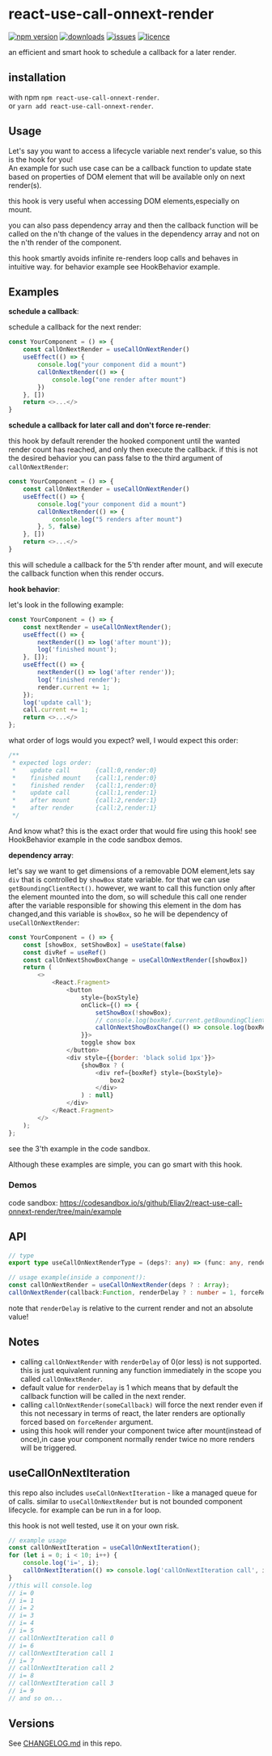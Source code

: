 # react-use-call-onnext-render

[![npm version](https://badge.fury.io/js/react-use-call-onnext-render.svg)](https://github.com/Eliav2/react-use-call-onnext-render)
[![downloads](https://img.shields.io/npm/dw/react-use-call-onnext-render)](https://www.npmjs.com/package/react-use-call-onnext-render)
[![issues](https://img.shields.io/github/issues/Eliav2/react-use-call-onnext-render)](https://github.com/Eliav2/react-use-call-onnext-render/issues)
[![licence](https://img.shields.io/npm/l/react-use-call-onnext-render)](https://github.com/Eliav2/react-use-call-onnext-render/blob/master/LICENSE)

an efficient and smart hook to schedule a callback for a later render.

## installation

with npm `npm react-use-call-onnext-render`.  
or `yarn add react-use-call-onnext-render`.

## Usage

Let's say you want to access a lifecycle variable next render's value, so this is the hook for you!  
An example for such use case can be a callback function to update state based on properties of DOM element that will be
available only on next render(s).

this hook is very useful when accessing DOM elements,especially on mount.

you can also pass dependency array and then the callback function will be called on the n'th change of the values in the
dependency array and not on the n'th render of the component.

this hook smartly avoids infinite re-renders loop calls and behaves in intuitive way. for behavior example see
HookBehavior example.

## Examples

**schedule a callback**:

schedule a callback for the next render:

```js
const YourComponent = () => {
    const callOnNextRender = useCallOnNextRender()
    useEffect(() => {
        console.log("your component did a mount")
        callOnNextRender(() => {
            console.log("one render after mount")
        })
    }, [])
    return <>...</>
}
```

**schedule a callback for later call and don't force re-render**:

this hook by default rerender the hooked component until the wanted render count has reached, and only then execute the
callback. if this is not the desired behavior you can pass false to the third argument of `callOnNextRender`:

```js
const YourComponent = () => {
    const callOnNextRender = useCallOnNextRender()
    useEffect(() => {
        console.log("your component did a mount")
        callOnNextRender(() => {
            console.log("5 renders after mount")
        }, 5, false)
    }, [])
    return <>...</>
}
```

this will schedule a callback for the 5'th render after mount, and will execute the callback function when this render
occurs.

**hook behavior**:

let's look in the following example:

```js
const YourComponent = () => {
    const nextRender = useCallOnNextRender();
    useEffect(() => {
        nextRender(() => log('after mount'));
        log('finished mount');
    }, []);
    useEffect(() => {
        nextRender(() => log('after render'));
        log('finished render');
        render.current += 1;
    });
    log('update call');
    call.current += 1;
    return <>...</>
};
```

what order of logs would you expect? well, I would expect this order:

[comment]: <> (//@formatter:off)

```js 
/**
 * expected logs order:
 *    update call       {call:0,render:0}
 *    finished mount    {call:1,render:0}
 *    finished render   {call:1,render:0}
 *    update call       {call:1,render:1}
 *    after mount       {call:2,render:1}
 *    after render      {call:2,render:1}
 */
```
[comment]: <> (//@formatter:on)

And know what? this is the exact order that would fire using this hook! see HookBehavior example in the code sandbox
demos.

**dependency array**:

let's say we want to get dimensions of a removable DOM element,lets say `div` that is controlled by `showBox` state
variable. for that we can use `getBoundingClientRect()`. however, we want to call this function only after the element
mounted into the dom, so will schedule this call one render after the variable responsible for showing this element in
the dom has changed,and this variable is `showBox`, so he will be dependency of `useCallOnNextRender`:

```js
const YourComponent = () => {
    const [showBox, setShowBox] = useState(false)
    const divRef = useRef()
    const callOnNextShowBoxChange = useCallOnNextRender([showBox])
    return (
        <>
            <React.Fragment>
                <button
                    style={boxStyle}
                    onClick={() => {
                        setShowBox(!showBox);
                        // console.log(boxRef.current.getBoundingClientRect()); //- wrong value!
                        callOnNextShowBoxChange(() => console.log(boxRef?.current.getBoundingClientRect())); //right value
                    }}>
                    toggle show box
                </button>
                <div style={{border: 'black solid 1px'}}>
                    {showBox ? (
                        <div ref={boxRef} style={boxStyle}>
                            box2
                        </div>
                    ) : null}
                </div>
            </React.Fragment>
        </>
    );
};
```

see the 3'th example in the code sandbox.

Although these examples are simple, you can go smart with this hook.

### Demos

code sandbox: <https://codesandbox.io/s/github/Eliav2/react-use-call-onnext-render/tree/main/example>

## API

[comment]: <> (//@formatter:off)
```typescript
// type
export type useCallOnNextRenderType = (deps?: any) => (func: any, renderDelay?: number, forceRender?: boolean) => void;

// usage example(inside a component!):
const callOnNextRender = useCallOnNextRender(deps ? : Array);
callOnNextRender(callback:Function, renderDelay ? : number = 1, forceRender ? : boolean = true);
```
[comment]: <> (//@formatter:on)

note that `renderDelay` is relative to the current render and not an absolute value!

## Notes

- calling `callOnNextRender` with `renderDelay` of 0(or less) is not supported. this is just equivalent running any
  function immediately in the scope you called `callOnNextRender`.
- default value for `renderDelay` is 1 which means that by default the callback function will be called in the next
  render.
- calling `callOnNextRender(someCallback)` will force the next render even if this not necessary in terms of react, the
  later renders are optionally forced based on `forceRender` argument.
- using this hook will render your component twice after mount(instead of once),in case your component normally render
  twice no more renders will be triggered.

## useCallOnNextIteration

this repo also includes `useCallOnNextIteration` - like a managed queue for of calls. similar to `useCallOnNextRender`
but is not bounded component lifecycle. for example can be run in a for loop.

this hook is not well tested, use it on your own risk.

```jsx
// example usage
const callOnNextIteration = useCallOnNextIteration();
for (let i = 0; i < 10; i++) {
    console.log('i=', i);
    callOnNextIteration(() => console.log('callOnNextIteration call', i), 5);
}
//this will console.log
// i= 0
// i= 1
// i= 2
// i= 3
// i= 4
// i= 5
// callOnNextIteration call 0
// i= 6
// callOnNextIteration call 1
// i= 7
// callOnNextIteration call 2
// i= 8
// callOnNextIteration call 3
// i= 9
// and so on...
```

## Versions

See [CHANGELOG.md](CHANGELOG.md) in this repo.
